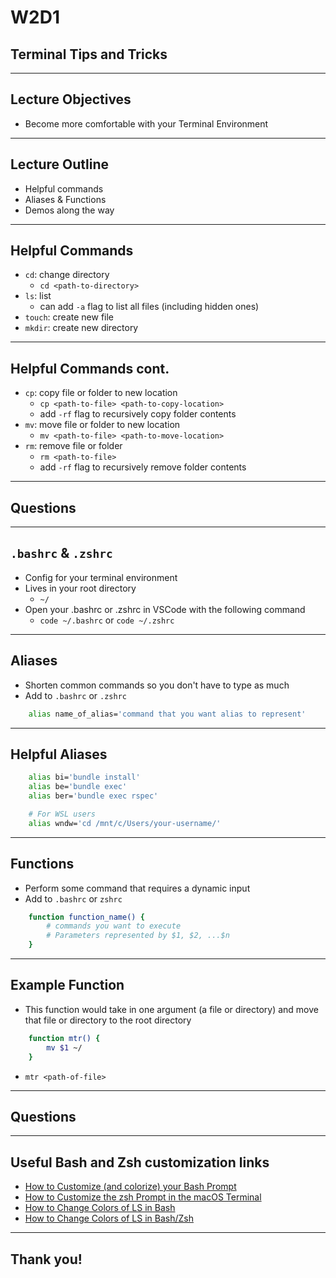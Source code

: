 # W2D1
## Terminal Tips and Tricks

---

## Lecture Objectives

* Become more comfortable with your Terminal Environment

---

## Lecture Outline

* Helpful commands
* Aliases & Functions
* Demos along the way

---

## Helpful Commands

* `cd`: change directory
  - `cd <path-to-directory>`
* `ls`: list
  - can add `-a` flag to list all files (including hidden ones)
* `touch`: create new file
* `mkdir`: create new directory

---

## Helpful Commands cont.

* `cp`: copy file or folder to new location
  - `cp <path-to-file> <path-to-copy-location>`
  - add `-rf` flag to recursively copy folder contents
* `mv`: move file or folder to new location
  - `mv <path-to-file> <path-to-move-location>`
* `rm`: remove file or folder
  - `rm <path-to-file>`
  - add `-rf` flag to recursively remove folder contents


---

## Questions

---

## `.bashrc` & `.zshrc`

* Config for your terminal environment
* Lives in your root directory
  - `~/`
* Open your .bashrc or .zshrc in VSCode with the following command
  - `code ~/.bashrc` or `code ~/.zshrc`

---

## Aliases

* Shorten common commands so you don't have to type as much
* Add to `.bashrc` or `.zshrc`

```sh
    alias name_of_alias='command that you want alias to represent'
```

---

## Helpful Aliases

```sh
    alias bi='bundle install'
    alias be='bundle exec'
    alias ber='bundle exec rspec'

    # For WSL users
    alias wndw='cd /mnt/c/Users/your-username/'
```

---

## Functions

* Perform some command that requires a dynamic input
* Add to `.bashrc` or `zshrc`

```sh
    function function_name() { 
        # commands you want to execute
        # Parameters represented by $1, $2, ...$n
    }
```

---

## Example Function

* This function would take in one argument (a file or directory) and move that file or directory to the root directory

```sh
    function mtr() {
        mv $1 ~/
    }
```

* `mtr <path-of-file>`

---

## Questions

---

## Useful Bash and Zsh customization links
* [How to Customize (and colorize) your Bash Prompt](https://www.howtogeek.com/307701/how-to-customize-and-colorize-your-bash-prompt/)
* [How to Customize the zsh Prompt in the macOS Terminal](https://www.makeuseof.com/customize-zsh-prompt-macos-terminal/)
* [How to Change Colors of LS in Bash](https://linuxhint.com/ls_colors_bash/)
* [How to Change Colors of LS in Bash/Zsh](https://www.cyberciti.biz/faq/apple-mac-osx-terminal-color-ls-output-option/)

---

## Thank you!

